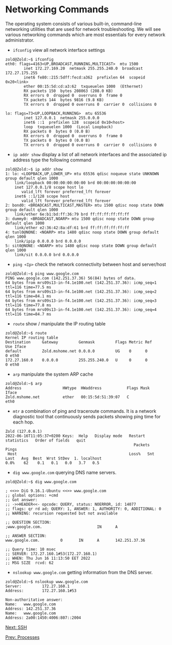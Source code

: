 # Networking Commands

The operating system consists of various built-in, command-line networking utilities that are used for network troubleshooting. We will see various networking commands which are most essentials for every network administrator.

* `ifconfig` view all network interface settings

``` console
zold@Zold:~$ ifconfig
eth0: flags=4163<UP,BROADCAST,RUNNING,MULTICAST>  mtu 1500
        inet 172.27.169.20  netmask 255.255.240.0  broadcast 172.27.175.255
        inet6 fe80::215:5dff:fecd:a362  prefixlen 64  scopeid 0x20<link>
        ether 00:15:5d:cd:a3:62  txqueuelen 1000  (Ethernet)
        RX packets 150  bytes 208063 (208.0 KB)
        RX errors 0  dropped 0  overruns 0  frame 0
        TX packets 144  bytes 9816 (9.8 KB)
        TX errors 0  dropped 0 overruns 0  carrier 0  collisions 0

lo: flags=73<UP,LOOPBACK,RUNNING>  mtu 65536
        inet 127.0.0.1  netmask 255.0.0.0
        inet6 ::1  prefixlen 128  scopeid 0x10<host>
        loop  txqueuelen 1000  (Local Loopback)
        RX packets 0  bytes 0 (0.0 B)
        RX errors 0  dropped 0  overruns 0  frame 0
        TX packets 0  bytes 0 (0.0 B)
        TX errors 0  dropped 0 overruns 0  carrier 0  collisions 0
```

* `ip addr show` display a list of all network interfaces and the associated ip address type the following command

``` console
zold@Zold:~$ ip addr show
1: lo: <LOOPBACK,UP,LOWER_UP> mtu 65536 qdisc noqueue state UNKNOWN group default qlen 1000
    link/loopback 00:00:00:00:00:00 brd 00:00:00:00:00:00
    inet 127.0.0.1/8 scope host lo
       valid_lft forever preferred_lft forever
    inet6 ::1/128 scope host
       valid_lft forever preferred_lft forever
2: bond0: <BROADCAST,MULTICAST,MASTER> mtu 1500 qdisc noop state DOWN group default qlen 1000
    link/ether 6e:b1:bd:ff:36:79 brd ff:ff:ff:ff:ff:ff
3: dummy0: <BROADCAST,NOARP> mtu 1500 qdisc noop state DOWN group default qlen 1000
    link/ether e2:36:42:8a:df:61 brd ff:ff:ff:ff:ff:ff
4: tunl0@NONE: <NOARP> mtu 1480 qdisc noop state DOWN group default qlen 1000
    link/ipip 0.0.0.0 brd 0.0.0.0
5: sit0@NONE: <NOARP> mtu 1480 qdisc noop state DOWN group default qlen 1000
    link/sit 0.0.0.0 brd 0.0.0.0
```

* `ping <Ip>` check the network connectivity between host and server/host

``` console
zold@Zold:~$ ping www.google.com
PING www.google.com (142.251.37.36) 56(84) bytes of data.
64 bytes from mrs09s13-in-f4.1e100.net (142.251.37.36): icmp_seq=1 ttl=116 time=77.5 ms
64 bytes from mrs09s13-in-f4.1e100.net (142.251.37.36): icmp_seq=2 ttl=116 time=84.1 ms
64 bytes from mrs09s13-in-f4.1e100.net (142.251.37.36): icmp_seq=3 ttl=116 time=77.8 ms
64 bytes from mrs09s13-in-f4.1e100.net (142.251.37.36): icmp_seq=4 ttl=116 time=84.7 ms
```

* `route` show / manipulate the IP routing table

``` console
zold@Zold:~$ route
Kernel IP routing table
Destination     Gateway         Genmask         Flags Metric Ref    Use Iface
default         Zold.mshome.net 0.0.0.0         UG    0      0        0 eth0
172.27.160.0    0.0.0.0         255.255.240.0   U     0      0        0 eth0
```

* `arp` manipulate the system ARP cache

``` console
zold@Zold:~$ arp
Address                  HWtype  HWaddress           Flags Mask            Iface
Zold.mshome.net          ether   00:15:5d:51:39:07   C                     eth0
```

* `mtr` a combination of ping and traceroute commands. It is a network diagnostic tool that continuously sends packets showing ping time for each hop.

``` console
Zold (127.0.0.1)                                                        2022-06-16T11:05:37+0200 Keys:  Help   Display mode   Restart statistics   Order of fields   quit
                                                        Packets               Pings
 Host                                                 Loss%   Snt   Last   Avg  Best  Wrst StDev  1. localhost                                          0.0%    62    0.1   0.1   0.0   3.7   0.5 
```

* `dig www.google.com` querying DNS name servers.

``` console
zold@Zold:~$ dig www.google.com

; <<>> DiG 9.16.1-Ubuntu <<>> www.google.com
;; global options: +cmd
;; Got answer:
;; ->>HEADER<<- opcode: QUERY, status: NOERROR, id: 14077
;; flags: qr rd ad; QUERY: 1, ANSWER: 1, AUTHORITY: 0, ADDITIONAL: 0
;; WARNING: recursion requested but not available

;; QUESTION SECTION:
;www.google.com.                        IN      A

;; ANSWER SECTION:
www.google.com.         0       IN      A       142.251.37.36

;; Query time: 10 msec
;; SERVER: 172.27.160.1#53(172.27.160.1)
;; WHEN: Thu Jun 16 11:13:50 EET 2022
;; MSG SIZE  rcvd: 62
```

* `nslookup www.google.com` getting information from the DNS server.

``` console
zold@Zold:~$ nslookup www.google.com
Server:         172.27.160.1
Address:        172.27.160.1#53

Non-authoritative answer:
Name:   www.google.com
Address: 142.251.37.36
Name:   www.google.com
Address: 2a00:1450:4006:807::2004
```

[Next: SSH](./SSH.md)

[Prev: Processes](./Processes.md)